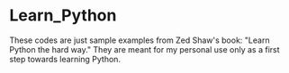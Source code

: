 # Learn_Python
These codes are just sample examples from Zed Shaw's book: "Learn Python the hard way."
They are meant for my personal use only as a first step towards learning Python.
